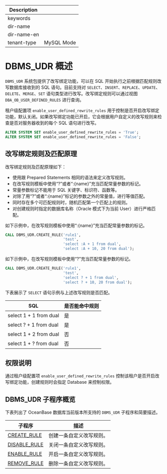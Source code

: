 | Description   |                 |
|---------------|-----------------|
| keywords      |                 |
| dir-name      |                 |
| dir-name-en   |                 |
| tenant-type   | MySQL Mode      |

# DBMS_UDR 概述

`DBMS_UDR` 系统包提供了改写绑定功能，可以在 SQL 开始执行之前根据匹配规则改写数据库接收到的 SQL 语句。目前支持对 `SELECT`、`INSERT`、`REPLACE`、`UPDATE`、`DELETE`、`MERGE`、`SET` 语句类型进行改写。改写绑定规则可以通过视图 `DBA_OB_USER_DEFINED_RULES` 进行查询。

租户级配置项 `enable_user_defined_rewrite_rules` 用于控制是否开启改写绑定功能，默认关闭。如果改写绑定功能已开启，它会根据用户自定义的改写规则来检查是否对服务器收到的每个 SQL 语句进行改写。

```sql
ALTER SYSTEM SET enable_user_defined_rewrite_rules = 'True';
ALTER SYSTEM SET enable_user_defined_rewrite_rules = 'False';
```

## 改写绑定规则及匹配原理

改写绑定规则及匹配原理如下：

- 使用跟 Prepared Statements 相同的语法来定义改写规则。
- 在改写规则模板中使用“?”或者“:{name}”充当匹配常量参数的标记。
- 常量参数标记不能用于 SQL 关键字、标识符、函数等。
- 对除了用“?”或者“:{name}”标记的参数之外的常量值，进行等值匹配。
- 同时存在多个可匹配规则时，随机匹配第一个匹配上的规则。
- 对创建规则时指定的数据库名称（Oracle 模式下为当前 User）进行严格匹配。


如下示例中，在改写规则模板中使用“:{name}”充当匹配常量参数的标记。

```sql
CALL DBMS_UDR.CREATE_RULE('rule1',
                          'test',
                          'select :A + 1 from dual',
                          'select :A + 10, 20 from dual');
```

如下示例中，在改写规则模板中使用“?”充当匹配常量参数的标记。

```sql
CALL DBMS_UDR.CREATE_RULE('rule1',
                          'test',
                          'select ? + 1 from dual',
                          'select ? + 10, 20 from dual');
```

下表展示了 `SELECT` 语句示例与上述改写规则是否匹配。

| **SQL** | **是否能命中规则** |
| --- | --- |
| select 1 + 1 from dual  | 是 |
| select ? + 1 from dual  | 是 |
| select 1 + 2 from dual  | 否 |
| select 1 + ? from dual | 否 |


## 权限说明

通过租户级配置项 `enable_user_defined_rewrite_rules` 控制该租户是否开启改写绑定功能，创建规则时会指定 Database 来控制权限。

## DBMS_UDR 子程序概览

下表列出了 OceanBase 数据库当前版本所支持的 `DBMS_UDR` 子程序和简要描述。

| **子程序** | **描述** |
| --- | --- |
| [CREATE_RULE](../17800.dbms-udr-mysql/200.create-rule-mysql.md) | 创建一条自定义改写规则。 |
| [DISABLE_RULE](../17800.dbms-udr-mysql/300.disable-rule-mysql.md) | 关闭一条自定义改写规则。 |
| [ENABLE_RULE](../17800.dbms-udr-mysql/400.enable-rule-mysql.md) | 开启一条自定义改写规则。 |
| [REMOVE_RULE](../17800.dbms-udr-mysql/500.remove-rule-mysql.md) | 删除一条自定义改写规则。 |

